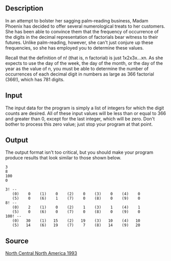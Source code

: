 <h2>Description</h2><p>In an attempt to bolster her sagging palm-reading business, Madam Phoenix has decided to offer several numerological treats to her customers. She has been able to convince them that the frequency of occurrence of the digits in the decimal representation of factorials bear witness to their futures. Unlike palm-reading, however, she can't just conjure up these frequencies, so she has employed you to determine these values. 
</p>
Recall that the definition of n! (that is, n factorial) is just 1x2x3x...xn. As she expects to use the day of the week, the day of the month, or the day of the year as the value of n, you must be able to determine the number of occurrences of each decimal digit in numbers as large as 366 factorial (366!), which has 781 digits. 
<h2>Input</h2><p>The input data for the program is simply a list of integers for which the digit counts are desired. All of these input values will be less than or equal to 366 and greater than 0, except for the last integer, which will be zero. Don't bother to process this zero value; just stop your program at that point.</p><h2>Output</h2><p>The output format isn't too critical, but you should make your program produce results that look similar to those shown below. </p><pre><code class="language-input1">3
8
100
0</code></pre><pre><code class="language-output1">3! --
   (0)    0    (1)    0    (2)    0    (3)    0    (4)    0
   (5)    0    (6)    1    (7)    0    (8)    0    (9)    0
8! --
   (0)    2    (1)    0    (2)    1    (3)    1    (4)    1
   (5)    0    (6)    0    (7)    0    (8)    0    (9)    0
100! --
   (0)   30    (1)   15    (2)   19    (3)   10    (4)   10
   (5)   14    (6)   19    (7)    7    (8)   14    (9)   20</code></pre><h2>Source</h2><a href="searchproblem?field=source&amp;key=North+Central+North+America+1993">North Central North America 1993</a>